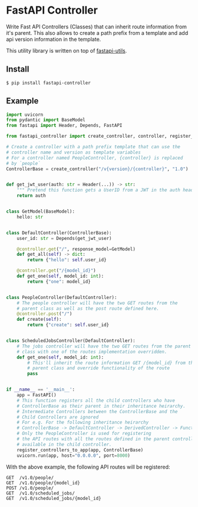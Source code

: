 # FastAPI Controller

Write Fast API Controllers (Classes) that can inherit route information from it's parent. This also allows to create a path prefix from a template and add api version information in the template.

This utility library is written on top of [fastapi-utils](https://github.com/dmontagu/fastapi-utils/).

## Install

```
$ pip install fastapi-controller
```

## Example

```python
import uvicorn
from pydantic import BaseModel
from fastapi import Header, Depends, FastAPI

from fastapi_controller import create_controller, controller, register_controllers_to_app

# Create a controller with a path prefix template that can use the
# controller name and version as template variables
# For a controller named PeopleController, {controller} is replaced
# by `people`
ControllerBase = create_controller("/v{version}/{controller}", "1.0")


def get_jwt_user(auth: str = Header(...)) -> str:
    """ Pretend this function gets a UserID from a JWT in the auth header """
    return auth


class GetModel(BaseModel):
    hello: str


class DefaultController(ControllerBase):
    user_id: str = Depends(get_jwt_user)

    @controller.get("/", response_model=GetModel)
    def get_all(self) -> dict:
        return {"hello": self.user_id}

    @controller.get("/{model_id}")
    def get_one(self, model_id: int):
        return {"one": model_id}


class PeopleController(DefaultController):
    # The people controller will have the two GET routes from the
    # parent class as well as the post route defined here.
    @controller.post("/")
    def create(self):
        return {"create": self.user_id}


class ScheduledJobsController(DefaultController):
    # The jobs controller will have the two GET routes from the parent
    # class with one of the routes implementation overridden.
    def get_one(self, model_id: int):
        # This'll inherit the route information GET /{model_id} from the
        # parent class and override functionality of the route
        pass


if __name__ == '__main__':
    app = FastAPI()
    # This function registers all the child controllers who have
    # ControllerBase as their parent in their inheritance heirarchy.
    # Intermediate Controllers between the ControllerBase and the
    # Child Controllers are ignored
    # For e.g. For the following inheritance heirarchy
    # ControllerBase -> DefaultController -> DerivedController -> FunctionsController -> PeopleController
    # Only the PeopleController is used for registering
    # the API routes with all the routes defined in the parent controllers
    # available in the child controller.
    register_controllers_to_app(app, ControllerBase)
    uvicorn.run(app, host="0.0.0.0", port=8000)
```

With the above example, the following API routes will be registered:

```
GET  /v1.0/people/
GET  /v1.0/people/{model_id}
POST /v1.0/people/
GET  /v1.0/scheduled_jobs/
GET  /v1.0/scheduled_jobs/{model_id}
```
